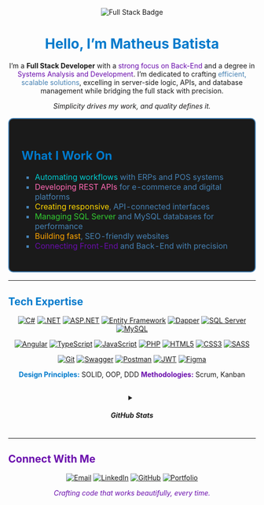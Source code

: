 <p align="center">
  <img src="https://img.shields.io/badge/Matheus%20Batista-Full%20Stack%20Developer-007ACC?style=for-the-badge&logo=codeigniter&logoColor=white" alt="Full Stack Badge">
</p>

<h1 align="center"><span style="color:#007ACC">Hello, I’m Matheus Batista</span></h1>

<p align="center">
  I’m a <strong>Full Stack Developer</strong> with a <span style="color:#6A0DAD">strong focus on Back-End</span> and a degree in <span style="color:#6A0DAD">Systems Analysis and Development</span>. I’m dedicated to crafting <span style="color:#4682B4">efficient, scalable solutions</span>, excelling in server-side logic, APIs, and database management while bridging the full stack with precision.
</p>

<p align="center">
  <em><span style="color:#181717">Simplicity drives my work, and quality defines it.</span></em>
</p>

<table align="center" style="border: 2px solid #4682B4; border-radius: 10px; background-color: #1a1a1a; padding: 10px;">
  <tr>
    <td width="50%" valign="top" style="padding: 15px;">
      <h2><span style="color:#007ACC">What I Work On</span></h2>
      <ul style="list-style-type: square; color: #4682B4;">
        <li><span style="color:#00CED1">Automating workflows</span> with ERPs and POS systems</li>
        <li><span style="color:#FF69B4">Developing REST APIs</span> for e-commerce and digital platforms</li>
        <li><span style="color:#FFD700">Creating responsive</span>, API-connected interfaces</li>
        <li><span style="color:#32CD32">Managing SQL Server</span> and MySQL databases for performance</li>
        <li><span style="color:#FFA500">Building fast</span>, SEO-friendly websites</li>
        <li><span style="color:#6A0DAD">Connecting Front-End</span> and Back-End with precision</li>
      </ul>
    </td>
  </tr>
</table>
<hr>
<h2><span style="color:#007ACC">Tech Expertise</span></h2>

<p align="center">
  <a href="https://docs.microsoft.com/en-us/dotnet/csharp/"><img src="https://img.shields.io/badge/C%23-239120?style=flat-square&logo=c-sharp&logoColor=white" alt="C#"></a>
  <a href="https://dotnet.microsoft.com/"><img src="https://img.shields.io/badge/.NET-512BD4?style=flat-square&logo=.net&logoColor=white" alt=".NET"></a>
  <a href="https://dotnet.microsoft.com/en-us/apps/aspnet"><img src="https://img.shields.io/badge/ASP.NET-512BD4?style=flat-square&logo=.net&logoColor=white" alt="ASP.NET"></a>
  <a href="https://learn.microsoft.com/en-us/ef/"><img src="https://img.shields.io/badge/EF-512BD4?style=flat-square&logo=.net&logoColor=white" alt="Entity Framework"></a>
  <a href="https://dapperlib.github.io/Dapper/"><img src="https://img.shields.io/badge/Dapper-FF6C37?style=flat-square&logoColor=white" alt="Dapper"></a>
  <a href="https://www.microsoft.com/en-us/sql-server"><img src="https://img.shields.io/badge/SQL%20Server-CC2927?style=flat-square&logo=microsoft-sql-server&logoColor=white" alt="SQL Server"></a>
  <a href="https://www.mysql.com/"><img src="https://img.shields.io/badge/MySQL-4479A1?style=flat-square&logo=mysql&logoColor=white" alt="MySQL"></a>
</p>
<p align="center">
  <a href="https://angular.io/"><img src="https://img.shields.io/badge/Angular-DD0031?style=flat-square&logo=angular&logoColor=white" alt="Angular"></a>
  <a href="https://www.typescriptlang.org/"><img src="https://img.shields.io/badge/TypeScript-3178C6?style=flat-square&logo=typescript&logoColor=white" alt="TypeScript"></a>
  <a href="https://www.javascript.com/"><img src="https://img.shields.io/badge/JavaScript-D4A017?style=flat-square&logo=javascript&logoColor=white" alt="JavaScript"></a>
  <a href="https://www.php.net/"><img src="https://img.shields.io/badge/PHP-777BB4?style=flat-square&logo=php&logoColor=white" alt="PHP"></a>
  <a href="https://developer.mozilla.org/en-US/docs/Web/HTML"><img src="https://img.shields.io/badge/HTML5-E34F26?style=flat-square&logo=html5&logoColor=white" alt="HTML5"></a>
  <a href="https://developer.mozilla.org/en-US/docs/Web/CSS"><img src="https://img.shields.io/badge/CSS3-1572B6?style=flat-square&logo=css3&logoColor=white" alt="CSS3"></a>
  <a href="https://sass-lang.com/"><img src="https://img.shields.io/badge/SASS-CC6699?style=flat-square&logo=sass&logoColor=white" alt="SASS"></a>
</p>
<p align="center">
  <a href="https://git-scm.com/"><img src="https://img.shields.io/badge/Git-F05032?style=flat-square&logo=git&logoColor=white" alt="Git"></a>
  <a href="https://swagger.io/"><img src="https://img.shields.io/badge/Swagger-85EA2D?style=flat-square&logo=swagger&logoColor=white" alt="Swagger"></a>
  <a href="https://www.postman.com/"><img src="https://img.shields.io/badge/Postman-FF6C37?style=flat-square&logo=postman&logoColor=white" alt="Postman"></a>
  <a href="https://jwt.io/"><img src="https://img.shields.io/badge/JWT-000000?style=flat-square&logo=json-web-tokens&logoColor=white" alt="JWT"></a>
  <a href="https://www.figma.com/"><img src="https://img.shields.io/badge/Figma-F24E1E?style=flat-square&logo=figma&logoColor=white" alt="Figma"></a>
</p>

<p align="center">
  <strong><span style="color:#007ACC">Design Principles:</span></strong> SOLID, OOP, DDD  
  <strong><span style="color:#6A0DAD">Methodologies:</span></strong> Scrum, Kanban
</p>

##

<p align="center">  
  <details align="center">
    <summary><h5>GitHub Stats<H5></summary>
    <a align="center" href="https://github.com/matheusbatista1">
      <img height="180em" src="https://github-readme-stats.vercel.app/api?username=matheusbatista1&show_icons=true&theme=dark&include_all_commits=true&count_private=true" alt="GitHub Stats"/>
      <img height="180em" src="https://github-readme-stats.vercel.app/api/top-langs/?username=matheusbatista1&layout=compact&langs_count=7&theme=dark" alt="Top Languages"/>
    </a>
  </details>
</p>
<hr>
<h2><span style="color:#6A0DAD">Connect With Me</span></h2>
<p align="center">
  <a href="mailto:matheusbatista.tech@gmail.com"><img src="https://img.shields.io/badge/Email-DB4437?style=for-the-badge&logo=gmail&logoColor=white" target="_blank" alt="Email"></a>
  <a href="https://www.linkedin.com/in/matheusbatista1998"><img src="https://img.shields.io/badge/LinkedIn-007ACC?style=for-the-badge&logo=linkedin&logoColor=white" target="_blank" alt="LinkedIn"></a>
  <a href="https://github.com/matheusbatista1"><img src="https://img.shields.io/badge/GitHub-181717?style=for-the-badge&logo=github&logoColor=white" target="_blank" alt="GitHub"></a>
  <a href="https://matheusbatistadev.com"><img src="https://img.shields.io/badge/Portfolio-6A0DAD?style=for-the-badge&logo=web&logoColor=white" target="_blank" alt="Portfolio"></a>
</p>

<p align="center">
  <em><span style="color:#6A0DAD">Crafting code that works beautifully, every time.</span></em>
</p>
